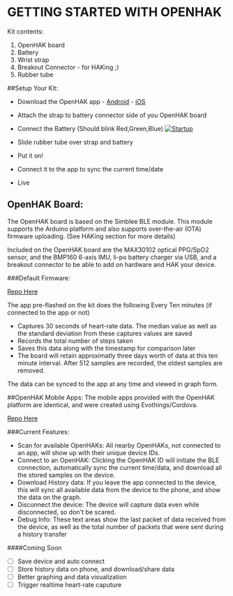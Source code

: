 # GETTING STARTED WITH OPENHAK
Kit contents:
  1. OpenHAK board
  2. Battery
  3. Wrist strap
  4. Breakout Connector - for HAKing ;)
  5. Rubber tube

##Setup Your Kit:
- Download the OpenHAK app - [Android](https://github.com/OpenHAK/ohak_android)  - [iOS](https://itunes.apple.com/us/app/ohakdev/id1291796513?mt=8
)
- Attach the strap to battery connector side of you OpenHAK board
- Connect the Battery (Should blink Red,Green,Blue)
[![Startup](https://img.youtube.com/vi/IthpAmcseeE/0.jpg)](http://www.youtube.com/watch?v=IthpAmcseeE)

- Slide rubber tube over strap and battery
- Put it on!
- Connect it to the app to sync the current time/date
- Live

## OpenHAK Board:
The OpenHAK board is based on the Simblee BLE module. This module supports the Arduino platform and also supports over-the-air (OTA) firmware uploading. (See HAKing section for more details)

Included on the OpenHAK board are the MAX30102 optical PPG/SpO2 sensor, and the BMP160 6-axis IMU, li-po battery charger via USB, and a breakout connector to be able to add on hardware and HAK your device.

###Default Firmware:

[Repo Here](https://github.com/OpenHAK/OHAK_firmware)

The app pre-flashed on the kit does the following
Every Ten minutes (if connected to the app or not)
- Captures 30 seconds of heart-rate data. The median value as well as the standard deviation from these captures values are saved
- Records the total number of steps taken
- Saves this data along with the timestamp for comparison later
- The board will retain approximatly three days worth of data at this ten minute interval. After 512 samples are recorded, the oldest samples are removed.

The data can be synced to the app at any time and viewed in graph form.

##OpenHAK Mobile Apps:
The mobile apps provided with the OpenHAK platform are identical, and were created using Evothings/Cordova.

[Repo Here](https://github.com/OpenHAK/openhak_evothings)

###Current Features:
- Scan for available OpenHAKs: All nearby OpenHAKs, not connected to an app, will show up with their unique device IDs.
- Connect to an OpenHAK: Clicking the OpenHAK ID will initiate the BLE connection, automatically sync the current time/data, and download all the stored samples on the device.
- Download History data: If you leave the app connected to the device, this will sync all available data from the device to the phone, and show the data on the graph.
- Disconnect the device: The device will capture data even while disconnected, so don't be scared.
- Debug Info: These text areas show the last packet of data received from the device, as well as the total number of packets that were sent during a history transfer

####Coming Soon
- [ ] Save device and auto connect
- [ ] Store history data on phone, and download/share data
- [ ] Better graphing and data visualization
- [ ] Trigger realtime heart-rate caputure
